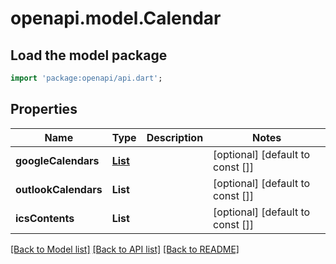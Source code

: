 # openapi.model.Calendar

## Load the model package
```dart
import 'package:openapi/api.dart';
```

## Properties
Name | Type | Description | Notes
------------ | ------------- | ------------- | -------------
**googleCalendars** | [**List<GoogleCalendarSetting>**](GoogleCalendarSetting.md) |  | [optional] [default to const []]
**outlookCalendars** | **List<String>** |  | [optional] [default to const []]
**icsContents** | **List<String>** |  | [optional] [default to const []]

[[Back to Model list]](../README.md#documentation-for-models) [[Back to API list]](../README.md#documentation-for-api-endpoints) [[Back to README]](../README.md)


